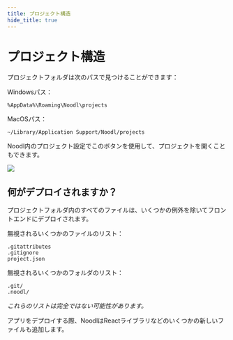 ```yaml
---
title: プロジェクト構造
hide_title: true
---
```


# プロジェクト構造

プロジェクトフォルダは次のパスで見つけることができます：

Windowsパス：
```
%AppData%\Roaming\Noodl\projects
```

MacOSパス：
```
~/Library/Application Support/Noodl/projects
```

Noodl内のプロジェクト設定でこのボタンを使用して、プロジェクトを開くこともできます。

<div className="ndl-image-with-background l">

![](/docs/guides/deploy/open_project_folder.png)

</div>

## 何がデプロイされますか？

プロジェクトフォルダ内のすべてのファイルは、いくつかの例外を除いてフロントエンドにデプロイされます。

無視されるいくつかのファイルのリスト：
```
.gitattributes
.gitignore
project.json
```

無視されるいくつかのフォルダのリスト：
```
.git/
.noodl/
```

_これらのリストは完全ではない可能性があります。_

アプリをデプロイする際、NoodlはReactライブラリなどのいくつかの新しいファイルも追加します。